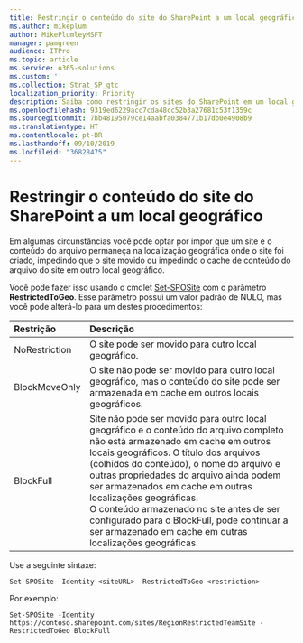 ```yaml
---
title: Restringir o conteúdo do site do SharePoint a um local geográfico
ms.author: mikeplum
author: MikePlumleyMSFT
manager: pamgreen
audience: ITPro
ms.topic: article
ms.service: o365-solutions
ms.custom: ''
ms.collection: Strat_SP_gtc
localization_priority: Priority
description: Saiba como restringir os sites do SharePoint em um local geográfico especificado em um ambiente de multigeográfico.
ms.openlocfilehash: 9319ed6229acc7cda48cc52b3a27681c53f1359c
ms.sourcegitcommit: 7bb48195079ce14aabfa0384771b17db0e4908b9
ms.translationtype: HT
ms.contentlocale: pt-BR
ms.lasthandoff: 09/10/2019
ms.locfileid: "36828475"
---
```

# <a name="restrict-sharepoint-site-content-to-a-geo-location"></a>Restringir o conteúdo do site do SharePoint a um local geográfico

Em algumas circunstâncias você pode optar por impor que um site e o conteúdo do arquivo permaneça na localização geográfica onde o site foi criado, impedindo que o site movido ou impedindo o cache de conteúdo do arquivo do site em outro local geográfico.

Você pode fazer isso usando o cmdlet [Set-SPOSite](https://docs.microsoft.com/powershell/module/sharepoint-online/set-sposite) com o parâmetro **RestrictedToGeo**. Esse parâmetro possui um valor padrão de NULO, mas você pode alterá-lo para um destes procedimentos:

|Restrição|Descrição|
|:----------|:----------|
|NoRestriction|O site pode ser movido para outro local geográfico.|
|BlockMoveOnly|O site não pode ser movido para outro local geográfico, mas o conteúdo do site pode ser armazenada em cache em outros locais geográficos.|
|BlockFull|Site não pode ser movido para outro local geográfico e o conteúdo do arquivo completo não está armazenado em cache em outros locais geográficos. O título dos arquivos (colhidos do conteúdo), o nome do arquivo e outras propriedades do arquivo ainda podem ser armazenados em cache em outras localizações geográficas.<br>O conteúdo armazenado no site antes de ser configurado para o BlockFull, pode continuar a ser armazenado em cache em outras localizações geográficas.|

Use a seguinte sintaxe:

`Set-SPOSite -Identity <siteURL> -RestrictedToGeo <restriction>`

Por exemplo:

`Set-SPOSite -Identity https://contoso.sharepoint.com/sites/RegionRestrictedTeamSite -RestrictedToGeo BlockFull`
